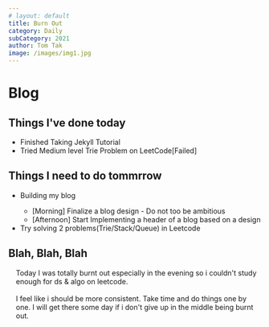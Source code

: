 ```yaml
---
# layout: default
title: Burn Out
category: Daily
subCategory: 2021
author: Tom Tak
image: /images/img1.jpg
---
```


# Blog

## Things I've done today

<ul>
  <li>Finished Taking Jekyll Tutorial</li>
  <li>Tried Medium level Trie Problem on LeetCode[Failed]</li>
</ul>

## Things I need to do tommrrow

<ul>
  <li>Building my blog</li>
  <ul>
    <li>[Morning] Finalize a blog design - Do not too be ambitious</li>
    <li>[Afternoon] Start Implementing a header of a blog based on a design</li>
  </ul>
  <li>Try solving 2 problems(Trie/Stack/Queue) in Leetcode</li>
</ul>

## Blah, Blah, Blah

<div style="padding-left: 15px;">
  Today I was totally burnt out especially in the evening so i couldn't study enough for ds & algo on leetcode.
  <br><br>
  I feel like i should be more consistent. Take time and do things one by one. I will get there some day if i don't give up in the middle being burnt out.
</div>
 
<!-- ![img-1](/images/img1.jpg) -->
<!-- <img src="/images/img1.jpg" alt="img-1" /> -->
